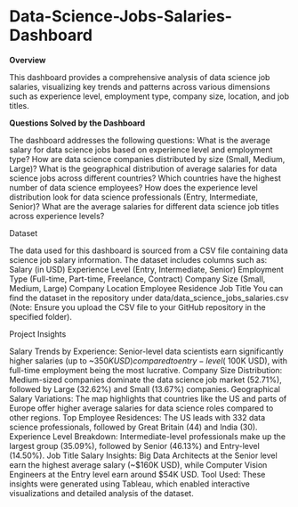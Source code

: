 # Data-Science-Jobs-Salaries-Dashboard

**Overview**

This dashboard provides a comprehensive analysis of data science job salaries, visualizing key trends and patterns across various dimensions such as experience level, employment type, company size, location, and job titles.

**Questions Solved by the Dashboard**

The dashboard addresses the following questions:
What is the average salary for data science jobs based on experience level and employment type?
How are data science companies distributed by size (Small, Medium, Large)?
What is the geographical distribution of average salaries for data science jobs across different countries?
Which countries have the highest number of data science employees?
How does the experience level distribution look for data science professionals (Entry, Intermediate, Senior)?
What are the average salaries for different data science job titles across experience levels?

Dataset

The data used for this dashboard is sourced from a CSV file containing data science job salary information. The dataset includes columns such as:
Salary (in USD)
Experience Level (Entry, Intermediate, Senior)
Employment Type (Full-time, Part-time, Freelance, Contract)
Company Size (Small, Medium, Large)
Company Location
Employee Residence
Job Title
You can find the dataset in the repository under data/data_science_jobs_salaries.csv (Note: Ensure you upload the CSV file to your GitHub repository in the specified folder).


Project Insights

Salary Trends by Experience: Senior-level data scientists earn significantly higher salaries (up to ~$350K USD) compared to entry-level (~$100K USD), with full-time employment being the most lucrative.
Company Size Distribution: Medium-sized companies dominate the data science job market (52.71%), followed by Large (32.62%) and Small (13.67%) companies.
Geographical Salary Variations: The map highlights that countries like the US and parts of Europe offer higher average salaries for data science roles compared to other regions.
Top Employee Residences: The US leads with 332 data science professionals, followed by Great Britain (44) and India (30).
Experience Level Breakdown: Intermediate-level professionals make up the largest group (35.09%), followed by Senior (46.13%) and Entry-level (14.50%).
Job Title Salary Insights: Big Data Architects at the Senior level earn the highest average salary (~$160K USD), while Computer Vision Engineers at the Entry level earn around $54K USD.
Tool Used: These insights were generated using Tableau, which enabled interactive visualizations and detailed analysis of the dataset.

